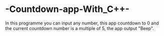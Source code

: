 # -Countdown-app-With_C++-
In this programme you can input any number, this app countdown to 0 and  the current countdown number is a multiple of 5, the app output "Beep".
